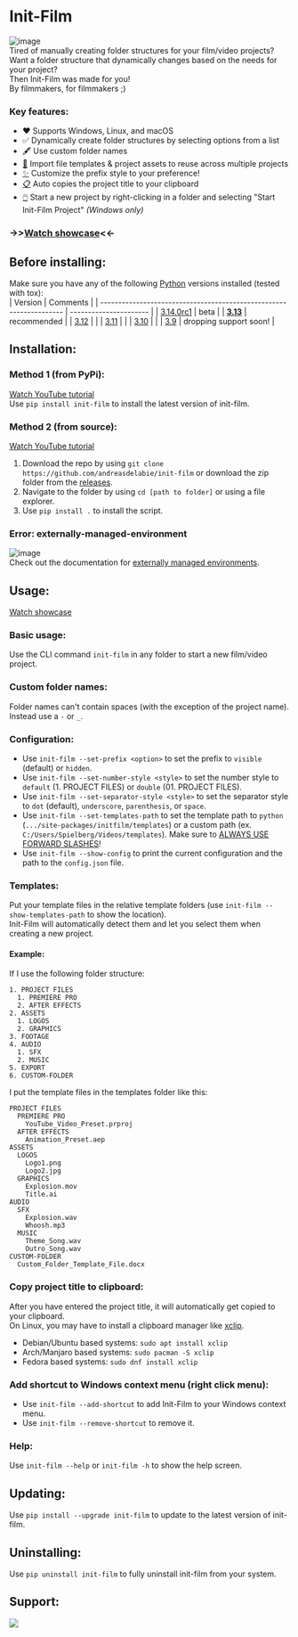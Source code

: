 # Init-Film  
![image](https://github.com/user-attachments/assets/9d9dd462-6b83-4ac7-a3d9-4efb88e4fb72)  
Tired of manually creating folder structures for your film/video projects?  
Want a folder structure that dynamically changes based on the needs for your project?  
Then Init-Film was made for you!  
By filmmakers, for filmmakers ;)  


### Key features:  
- ♥️ Supports Windows, Linux, and macOS
- ✅ Dynamically create folder structures by selecting options from a list  
- 🖋️ Use custom folder names  
- [📝](https://github.com/andreasdelabie/init-film/?tab=readme-ov-file#templates) Import file templates & project assets to reuse across multiple projects  
- [✨](https://github.com/andreasdelabie/init-film/?tab=readme-ov-file#configuration) Customize the prefix style to your preference!
- [📋](https://github.com/andreasdelabie/init-film/?tab=readme-ov-file#copy-project-title-to-clipboard) Auto copies the project title to your clipboard
- [🖱️](https://github.com/andreasdelabie/init-film/?tab=readme-ov-file#add-shortcut-to-windows-context-menu-right-click-menu) Start a new project by right-clicking in a folder and selecting "Start Init-Film Project" *(Windows only)*  
### ->>[Watch showcase](https://www.youtube.com/watch?v=QheWe-1PqUM)<<-  


## Before installing:  
Make sure you have any of the following [Python](https://www.python.org/) versions installed (tested with tox):  
| Version                                                             | Comments               |
| ------------------------------------------------------------------- | ---------------------- |
| [3.14.0rc1](https://www.python.org/downloads/release/python-3140rc1/) | beta                   |
| **[3.13](https://www.python.org/downloads/release/python-3135/)**   | recommended            |
| [3.12](https://www.python.org/downloads/release/python-31210/)      |                        |
| [3.11](https://www.python.org/downloads/release/python-3119/)       |                        |
| [3.10](https://www.python.org/downloads/release/python-31011/)      |                        |
| [3.9](https://www.python.org/downloads/release/python-3913/)        | dropping support soon! |


## Installation:  
### Method 1 (from PyPi):  
[Watch YouTube tutorial](https://www.youtube.com/watch?v=Z5_rhFlNFM8)  
Use `pip install init-film` to install the latest version of init-film.  

### Method 2 (from source):  
[Watch YouTube tutorial](https://www.youtube.com/watch?v=oiKy_RU5WHE)  
1. Download the repo by using `git clone https://github.com/andreasdelabie/init-film` or download the zip folder from the [releases](https://github.com/andreasdelabie/init-film/releases).  
2. Navigate to the folder by using `cd [path to folder]` or using a file explorer.  
3. Use `pip install .` to install the script.  

### Error: externally-managed-environment
![image](https://github.com/user-attachments/assets/71cae57b-8baf-4a1f-b0ac-3bbf978bff38)  
Check out the documentation for [externally managed environments](https://github.com/andreasdelabie/init-film/blob/main/README-ExternallyManagedEnvironments.md).  


## Usage:  
[Watch showcase](https://www.youtube.com/watch?v=QheWe-1PqUM)  

### Basic usage:  
Use the CLI command `init-film` in any folder to start a new film/video project.  

### Custom folder names:  
Folder names can't contain spaces (with the exception of the project name). Instead use a `-` or `_`.  

### Configuration:  
- Use `init-film --set-prefix <option>` to set the prefix to `visible` (default) or `hidden`.
- Use `init-film --set-number-style <style>` to set the number style to `default` (1. PROJECT FILES) or `double` (01. PROJECT FILES).  
- Use `init-film --set-separator-style <style>` to set the separator style to `dot` (default), `underscore`, `parenthesis`, or `space`.  
- Use `init-film --set-templates-path` to set the template path to `python` (`.../site-packages/initfilm/templates`) or a custom path (ex. `C:/Users/Spielberg/Videos/templates`). Make sure to <ins>ALWAYS USE FORWARD SLASHES</ins>!  
- Use `init-film --show-config` to print the current configuration and the path to the `config.json` file.  

### Templates:  
Put your template files in the relative template folders (use `init-film --show-templates-path` to show the location).  
Init-Film will automatically detect them and let you select them when creating a new project.  
#### Example:  
If I use the following folder structure:  
```
1. PROJECT FILES
  1. PREMIERE PRO
  2. AFTER EFFECTS
2. ASSETS
  1. LOGOS
  2. GRAPHICS
3. FOOTAGE
4. AUDIO
  1. SFX
  2. MUSIC
5. EXPORT
6. CUSTOM-FOLDER
```
I put the template files in the templates folder like this:  
```
PROJECT FILES
  PREMIERE PRO
    YouTube_Video_Preset.prproj
  AFTER EFFECTS
    Animation_Preset.aep
ASSETS
  LOGOS
    Logo1.png
    Logo2.jpg
  GRAPHICS
    Explosion.mov
    Title.ai
AUDIO
  SFX
    Explosion.wav
    Whoosh.mp3
  MUSIC
    Theme_Song.wav
    Outro_Song.wav
CUSTOM-FOLDER
  Custom_Folder_Template_File.docx
```

### Copy project title to clipboard:
After you have entered the project title, it will automatically get copied to your clipboard.  
On Linux, you may have to install a clipboard manager like [xclip](https://github.com/astrand/xclip).  
- Debian/Ubuntu based systems: `sudo apt install xclip`  
- Arch/Manjaro based systems: `sudo pacman -S xclip`  
- Fedora based systems: `sudo dnf install xclip`  

### Add shortcut to Windows context menu (right click menu):  
- Use `init-film --add-shortcut` to add Init-Film to your Windows context menu.  
- Use `init-film --remove-shortcut` to remove it.  


### Help:  
Use `init-film --help` or `init-film -h` to show the help screen.  


## Updating:  
Use `pip install --upgrade init-film` to update to the latest version of init-film.  


## Uninstalling:  
Use `pip uninstall init-film` to fully uninstall init-film from your system.  


## Support:  
<a href="https://www.buymeacoffee.com/andreasdelabie"><img src="https://img.buymeacoffee.com/button-api/?text=Buy me a coffee&emoji=☕&slug=andreasdelabie&button_colour=FFDD00&font_colour=000000&font_family=Comic&outline_colour=000000&coffee_colour=ffffff"/></a>  

